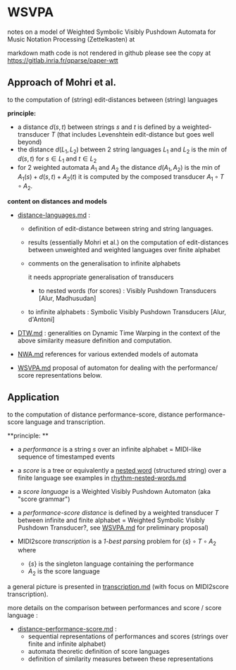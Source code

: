 # WSVPA
notes on a model of Weighted Symbolic Visibly Pushdown Automata for Music Notation Processing (Zettelkasten)
at

markdown math code is not rendered in github
please see the copy at
https://gitlab.inria.fr/qparse/paper-wtt

## Approach of Mohri et al.
to the computation of (string) edit-distances between (string) languages

**principle:**
- a distance $`d(s, t)`$ between strings $`s`$ and $`t`$  is defined by a weighted-transducer $`T`$
  (that includes Levenshtein edit-distance but goes  well beyond)
- the distance  $`d(L_1, L_2)`$  between 2 string languages $`L_1`$ and $`L_2`$ is the min of  $`d(s, t)`$  for  $`s ∈ L_1`$ and $`t∈ L_2`$
- for 2 weighted automata $`A_1`$  and  $`A_2`$  the distance $`d(A_1, A_2)`$ is the min of    $`A_1(s) + d(s, t) + A_2(t)`$
  it is computed by the composed transducer $`A_1 \circ T \circ A_2`$.


**content on distances and models**

- [distance-languages.md](distance-languages.md) : 

  - definition of edit-distance between string and string languages.

  - results (essentially Mohri et al.) on the computation of edit-distances between unweighted and weighted languages over finite alphabet 

  - comments on the generalisation to infinite alphabets

    it needs appropriate generalisation of transducers 

    - to nested words (for scores) : Visibly Pushdown Transducers [Alur, Madhusudan]
  - to infinite alphabets : Symbolic Visibly Pushdown Transducers [Alur, d'Antoni]
  
- [DTW.md](DTW.md) : generalities on Dynamic Time Warping 
  in the context of the above similarity measure definition and computation.

- [NWA.md](NWA.md) references for various extended models of automata

- [WSVPA.md](WSVPA.md) proposal of automaton for dealing with the performance/ score representations below.


##  Application
to the  computation of distance performance-score, distance  performance-score language and transcription.


**principle: **

- a *performance* is a string  $`s`$  over an infinite alphabet
  = MIDI-like sequence of timestamped events

- a *score* is a tree or equivalently a [nested word](https://www.cis.upenn.edu/~alur/nw.html)   (structured string) over a finite language
 see examples in  [rhythm-nested-words.md](rhythm-nested-words.md) 

- a *score language* is a Weighted Visibly Pushdown Automaton (aka "score grammar")

- a *performance-score distance* is defined by a weighted transducer $`T`$ between infinite and finite alphabet
  = Weighted Symbolic Visibly Pushdown Transducer?, see [WSVPA.md](WSVPA.md) for preliminary proposal)

- MIDI2score *transcription* is a *1-best parsin*g problem for $` \{ s \} \circ T \circ A_2`$ where
  - $`\{ s \}`$  is the singleton language containing the performance
  - $`A_2`$ is the score language


a general picture is presented in [transcription.md](transcription.md) (with focus on MIDI2score transcription).

more details on the comparison between performances and score / score language :

- [distance-performance-score.md](distance-performance-score.md) :
  - sequential representations of performances and scores (strings over finite and infinite alphabet) 
  - automata theoretic definition of score languages
  - definition of similarity measures between these representations

  

  







